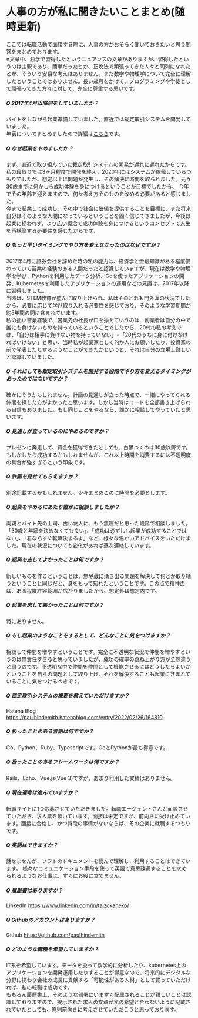 # 人事の方が私に聞きたいことまとめ(随時更新)
ここでは転職活動で面接する際に、人事の方がおそらく聞いておきたいと思う問答をまとめております。<br>
※文章中、独学で習得したというニュアンスの文章がありますが、習得したというのは主観であり、簡単だったとか、正攻法で頑張ってきた人々と同列になれたとか、そういう安易な考えはありません。また数学や物理学について完全に理解したということではありません。長い歳月をかけて、プログラミングや学徒として頑張ってきた方々に対して、完全に尊重する思いです。<br>

##### Q 2017年4月以降何をしていましたか？
バイトをしながら起業準備していました。直近では裁定取引システムを開発していました。<br>
年表についてまとめましたので詳細は[こちら](https://paulhindemith.hatenablog.com/entry/2022/02/28/175758)です。

##### Q なぜ起業をやめましたか？
まず、直近で取り組んでいた裁定取引システムの開発が遅れに遅れたからです。<br>
私の段取りでは3ヶ月程度で開発を終え、2020年にはシステムが稼働しているつもりでしたが、想定以上に問題が発生し、その解決に時間を取られました。元々30歳までに何かしら成功体験を身につけるということが目標でしたから、
今年でその年齢を迎えますので、何か考え方そのものを改める必要があると感じました。<br>
今まで起業して成功し、その中で社会に価値を提供することを目標に、また将来自分はそのような人間になっているということを固く信じてきましたが、今後は起業に捉われず、より広い概念で成功体験を身につけるというコンセプトで人生を再構築する必要性を感じたからです。

##### Q もっと早いタイミングでやり方を変えなかったのはなぜですか？
2017年4月に証券会社を辞めた時の私の能力は、経済学と金融知識がある程度備わっていて営業の経験のある人間だったと認識していますが、現在は数学や物理学を学び、Pythonを利用したデータ分析、Goを使ったアプリケーションの開発、Kubernetesを利用したアプリケーションの運用などの見識は、2017年以降に習得しました。<br>
当時は、STEM教育が盛んに取り上げられ、私はそのどれも門外漢の状況でしたから、必要に応じて学び取り入れる必要性を感じており、そのような学習期間が約5年間の間に含まれています。<br>
私の拙い営業経験で、営業先の社長が口を揃えていうのは、創業者は自分の中で誰にも負けないものを持っているということでしたから、20代の私の考えでは、「自分は相手に負けない物を持っていない」=「20代のうちに身に付けなければいけない」と思い、当時私が起業家として何か人にお願いしたり、投資家の前で発表したりするようなことができたかというと、それは自分の立場上難しいと認識していました。

##### Q それにしても裁定取引システムを開発する段階でやり方を変えるタイミングがあったのではないですか？
確かにそうかもしれません。計画の見通しが立った時点で、一緒にやってくれる仲間を探した方がよかったと思います。しかし当時はコードを全部書き上げられる自信もありました。もし同じことをやるなら、誰かに相談してやっていたと思います。

##### Q 見通しが立っているのにやめるのですか？
プレゼンに奔走して、資金を獲得できたとしても、白黒つくのは30歳以降です。もしかしたら成功するかもしれませんが、これ以上時間を消費するには不透明度の具合が強すぎるという印象です。

##### Q 計画を見せてもらえますか？
別途記載するかもしれません。少々まとめるのに時間を必要とします。
<!-- TODO 計画書を作成する -->

##### Q 起業をやめるにあたり誰かに相談しましたか？
両親とバイト先の上司、古い友人に、もう無理だと思った段階で相談しました。「30歳と年齢を決めなくても良い」、「成功は必ずしも起業が成功することではない」、「君ならすぐ転職決まるよ」など、様々な温かいアドバイスをいただけました。現在の状況についても変化があれば逐次連絡しています。

##### Q 起業を志してよかったことは何ですか？
新しいものを作るということは、無尽蔵に湧き出る問題を解決して何とか取り繕うということと同じだと、身をもって知れたということです。この点で精神面は、ある程度許容範囲が広がりましたから、想定外は想定内です。

##### Q 起業を志して悪かったことは何ですか？
特にありません。

##### Q もし起業のようなことをするとして、どんなことに気をつけますか？
相談して仲間を増やすということです。完全に不透明な状況で仲間を増やすというのは無責任すぎると思っていましたが、成功の確率の跳ね上がり方が全然違うと思うのです。不透明な中で仲間を仲間として機能させるにはどうしたらよいかということを自らの問題として取り上げ、それを解決することも起業に含まれていることに気をつけるべきです。

##### Q 裁定取引システムの概要を教えていただけますか？
Hatena Blog https://paulhindemith.hatenablog.com/entry/2022/02/26/164810

##### Q 扱ったことのある言語は何ですか？
Go、Python、Ruby、Typescriptです。GoとPythonが最も得意です。

##### Q 扱ったことのあるフレームワークは何ですか？
Rails、Echo、Vue.js(Vue 3)ですが、あまり利用した実績はありません。

##### Q 現在選考は進んでいますか？
転職サイトに1つ応募させていただきました。転職エージェントさんと面談させていただき、求人票を頂いています。面接は未定ですが、前向きに受け止めています。面接に合格し、かつ特段の事情がないならば、その企業に就職するつもりです。

##### Q 英語はできますか？
話せませんが、ソフトのドキュメントを読んで理解し、利用することはできています。
様々なコミュニケーション手段を使って英語で意思疎通することを求められるようなお仕事は、すぐにお役に立てません。

##### Q 履歴書はありますか？
LinkedIn https://www.linkedin.com/in/taizokaneko/

##### Q Githubのアカウントはありますか？
Github https://github.com/paulhindemith

##### Q どのような職種を希望していますか？
IT系を希望しています。データを扱って数学的に分析したり、kubernetes上のアプリケーションを開発運用したりすることが得意なので、将来的にデジタルな分野に携わり会社の成長に貢献する「可能性がある人材」として買っていただければ、私の転職は成功です。<br>
もちろん履歴書上、そのような部署にいますぐ配属されることが難しいことは認識しておりますので、提示された求人の文章が私の希望と合わないように記載されていたとしても、原則前向きに考えさせていただこうと思っております。<br>
